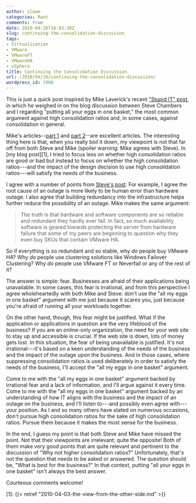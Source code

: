 ```yaml
---
author: slowe
categories: Rant
comments: true
date: 2010-04-26T16:03:39Z
slug: continuing-the-consolidation-discussion
tags:
- Virtualization
- VMware
- VMwareFT
- VMwareHA
- vSphere
title: Continuing the Consolidation Discussion
url: /2010/04/26/continuing-the-consolidation-discussion/
wordpress_id: 1906
---
```


This is just a quick post inspired by Mike Laverick's recent ["Stupid IT" post](http://searchvirtualdatacentre.techtarget.co.uk/news/column/0,294698,sid203_gci1510732,00.html), in which he weighed in on the blog discussion between Steve Chambers and I regarding "putting all your eggs in one basket," the most common argument against high consolidation ratios and, in some cases, against consolidation in general.

Mike's articles--[part 1](http://searchvirtualdatacentre.techtarget.co.uk/news/column/0,294698,sid203_gci1510732,00.html) and [part 2](http://searchvirtualdatacentre.techtarget.co.uk/news/column/0,294698,sid203_gci1510735,00.html)--are excellent articles. The interesting thing here is that, when you really boil it down, my viewpoint is not that far off from both Steve and Mike (spoiler warning: Mike agrees with Steve). In [my blog post][1], I tried to focus less on whether high consolidation ratios are good or bad but instead to focus on whether the high consolidation ratios---and the impact of the design decision to use high consolidation ratios---will satisfy the needs of the business.

I agree with a number of points from [Steve's post](http://viewyonder.com/2010/03/28/dont-be-a-chicken-cram-your-eggs-into-vsphere-on-ucs/). For example, I agree the root cause of an outage is more likely to be human error than hardware outage. I also agree that building redundancy into the infrastructure helps further reduce the possibility of an outage. Mike makes the same argument:

>The truth is that hardware and software components are so reliable and redundant they hardly ever fail. In fact, so much availability software is geared towards protecting the server from hardware failure that some of my peers are beginning to question why they even buy SKUs that contain VMware HA.

So if everything is so redundant and so stable, why _do_ people buy VMware HA? Why _do_ people use clustering solutions like Windows Failover Clustering? Why _do_ people use VMware FT or Neverfail or any of the rest of it?

The answer is simple: fear. Businesses are afraid of their applications being unavailable. In some cases, this fear is irrational, and from this perspective I agree wholeheartedly with both Mike and Steve: don't use the "all my eggs in one basket" argument with me just because it scares you, just because you're afraid of running all your workloads together.

On the other hand, though, this fear might be justified. What if the application or applications in question are the very lifeblood of the business? If you are an online-only organization, the need for your web site to stay up and accessible is crucial. If the web site is down, lots of money gets lost. In this situation, the fear of being unavailable is justified. It's not irrational---it's based on a keen understanding of the needs of the business and the impact of the outage upon the business. And in those cases, where suppressing consolidation ratios is used deliberately in order to satisfy the needs of the business, I'll accept the "all my eggs in one basket" argument.

Come to me with the "all my eggs in one basket" argument backed by irrational fear and a lack of information, and I'll argue against it every time. Come to me with the "all my eggs in one basket" argument backed by an understanding of how IT aligns with the business and the impact of an outage on the business, and I'll listen to---and possibly even agree with---your position. As I and so many others have stated on numerous occasions, don't pursue high consolidation ratios for the sake of high consolidation ratios. Pursue them because it makes the most sense for the business.

In the end, I guess my point is that both Steve and Mike have missed the point. Not that their viewpoints are irrelevant; quite the opposite! Both of them make very good points that are quite relevant and pertinent to the discussion of "Why not higher consolidation ratios?" Unfortunately, that's not the question that needs to be asked or answered. The question should be, "What is best for the business?" In that context, putting "all your eggs in one basket" isn't always the best answer.

Courteous comments welcome!

[1]: {{< relref "2010-04-03-the-view-from-the-other-side.md" >}}
